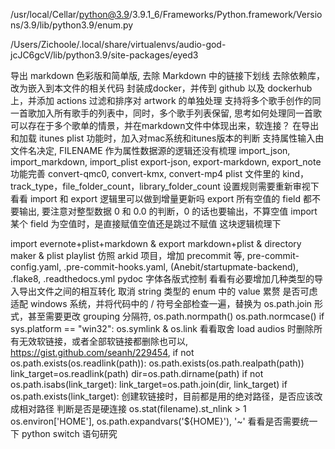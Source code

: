 /usr/local/Cellar/python@3.9/3.9.1_6/Frameworks/Python.framework/Versions/3.9/lib/python3.9/enum.py

/Users/Zichoole/.local/share/virtualenvs/audio-god-jcJC6gcV/lib/python3.9/site-packages/eyed3

导出 markdown 色彩版和简单版, 去除 Markdown 中的链接下划线
去除依赖库，改为嵌入到本文件的相关代码
封装成docker，并传到 github 以及 dockerhub 上，并添加 actions
过滤和排序对 artwork 的单独处理
支持将多个歌手创作的同一首歌加入所有歌手的列表中，同时，多个歌手列表保留, 思考如何处理同一首歌可以存在于多个歌单的情景，并在markdown文件中体现出来，软连接？
在导出和加载 itunes plist 功能时，加入对mac系统和itunes版本的判断
支持属性输入由文件名决定, FILENAME 作为属性数据源的逻辑还没有梳理
import_json, import_markdown, import_plist
export-json, export-markdown, export_note 功能完善
convert-qmc0, convert-kmx, convert-mp4
plist 文件里的 kind，track_type，file_folder_count，library_folder_count 设置规则需要重新审视下
看看 import 和 export 逻辑里可以做到增量更新吗
export 所有空值的 field 都不要输出, 要注意对整型数据 0 和 0.0 的判断，0 的话也要输出，不算空值
import 某个 field 为空值时，是直接赋值空值还是跳过不赋值 这块逻辑梳理下

import evernote+plist+markdown & export markdown+plist & directory maker & plist playlist
仿照 arkid 项目，增加 precommit 等, pre-commit-config.yaml, .pre-commit-hooks.yaml, (Anebit/startupmate-backend), .flake8, .readthedocs.yml
pydoc 字体各版式控制
看看有必要增加几种类型的导入导出文件之间的相互转化
取消 string 类型的 enum 中的 value 累赘
是否可虑适配 windows 系统，并将代码中的 / 符号全部检查一遍，替换为 os.path.join 形式，甚至需要更改 grouping 分隔符, os.path.normpath() os.path.normcase()  if sys.platform == "win32":
os.symlink & os.link 看看取舍
load audios 时删除所有无效软链接，或者全部软链接都删除也可以, https://gist.github.com/seanh/229454, if not os.path.exists(os.readlink(path)): os.path.exists(os.path.realpath(path)) link_target=os.readlink(path) dir=os.path.dirname(path) if not os.path.isabs(link_target): link_target=os.path.join(dir, link_target) if os.path.exists(link_target):
创建软链接时，目前都是用的绝对路径，是否应该改成相对路径
判断是否是硬连接 os.stat(filename).st_nlink > 1
os.environ['HOME'], os.path.expandvars('${HOME}'), '~' 看看是否需要统一下
python switch 语句研究
